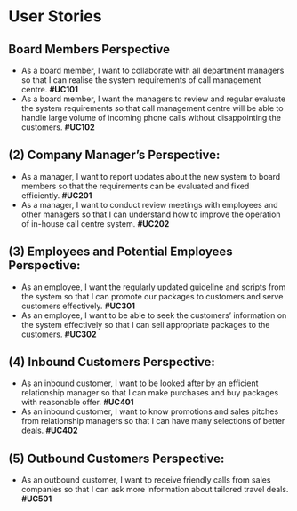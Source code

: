 # User Stories

## Board Members Perspective

- As a board member, I want to collaborate with all department managers so that I can realise the system requirements of call management centre. **#UC101**
- As a board member, I want the managers to review and regular evaluate the system requirements so that call management centre will be able to handle large volume of incoming phone calls without disappointing the customers. **#UC102**

## (2) Company Manager’s Perspective:

- As a manager, I want to report updates about the new system to board members so that the requirements can be evaluated and fixed efficiently. **#UC201**
- As a manager, I want to conduct review meetings with employees and other managers so that I can understand how to improve the operation of in-house call centre system. **#UC202**

## (3) Employees and Potential Employees Perspective:

- As an employee, I want the regularly updated guideline and scripts from the system so that I can promote our packages to customers and serve customers effectively. **#UC301**
- As an employee, I want to be able to seek the customers’ information on the system effectively so that I can sell appropriate packages to the customers. **#UC302**

## (4) Inbound Customers Perspective:

- As an inbound customer, I want to be looked after by an efficient relationship manager so that I can make purchases and buy packages with reasonable offer. **#UC401**
- As an inbound customer, I want to know promotions and sales pitches from relationship managers so that I can have many selections of better deals. **#UC402**

## (5) Outbound Customers Perspective:

- As an outbound customer, I want to receive friendly calls from sales companies so that I can ask more information about tailored travel deals. **#UC501**
